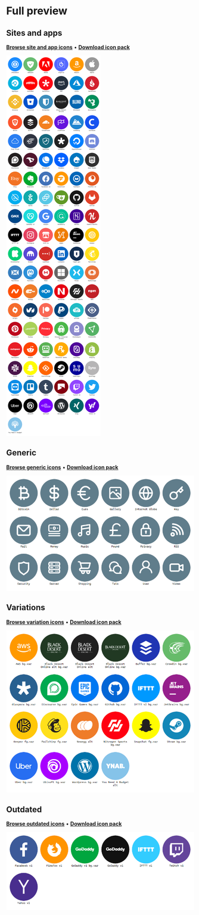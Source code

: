 # Full preview

## Sites and apps

**[Browse site and app icons](/PNG)** • **[Download icon pack](../../releases/latest)**

[![Site and app icons](full_preview.webp)](/PNG)

## Generic

**[Browse generic icons](/PNG/Generic%20Icons)** • **[Download icon pack](../../releases/latest)**

[![Generic icons](full_preview_generic.png)](/PNG/Generic%20Icons)

## Variations

**[Browse variation icons](/PNG/Variations)** • **[Download icon pack](../../releases/latest)**

[![Variation icons](full_preview_variations.png)](/PNG/Variations)

## Outdated

**[Browse outdated icons](/PNG/Outdated)** • **[Download icon pack](../../releases/latest)**

[![Variation icons](full_preview_outdated.png)](/PNG/Outdated)